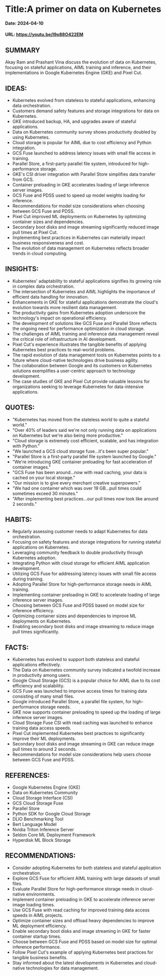 # Title:A primer on data on Kubernetes
#### Date: 2024-04-10
#### URL: https://youtu.be/l9o88O422EM



## SUMMARY

Akay Ram and Prashant Vina discuss the evolution of data on Kubernetes, focusing on stateful applications, AIML training and inference, and their implementations in Google Kubernetes Engine (GKE) and Pixel Cut.

## IDEAS:

- Kubernetes evolved from stateless to stateful applications, enhancing data orchestration.
- Customers demand safety features and storage integrations for data on Kubernetes.
- GKE introduced backup, HA, and upgrades aware of stateful applications.
- Data on Kubernetes community survey shows productivity doubled by using Kubernetes.
- Cloud storage is popular for AIML due to cost efficiency and Python integration.
- GCS Fuse launched to address latency issues with small file access in training.
- Parallel Store, a first-party parallel file system, introduced for high-performance storage.
- GKE's CSI driver integration with Parallel Store simplifies data transfer from GCS.
- Container preloading in GKE accelerates loading of large inference server images.
- GCS Fuse and PDSS used to speed up model weights loading for inference.
- Recommendations for model size considerations when choosing between GCS Fuse and PDSS.
- Pixel Cut improved ML deployments on Kubernetes by optimizing container sizes and dependencies.
- Secondary boot disks and image streaming significantly reduced image pull times at Pixel Cut.
- Implementing best practices in Kubernetes can materially impact business responsiveness and cost.
- The evolution of data management on Kubernetes reflects broader trends in cloud computing.

## INSIGHTS:

- Kubernetes' adaptability to stateful applications signifies its growing role in complex data orchestration.
- The intersection of Kubernetes and AIML highlights the importance of efficient data handling for innovation.
- Enhancements in GKE for stateful applications demonstrate the cloud's evolution towards more resilient data management.
- The productivity gains from Kubernetes adoption underscore the technology's impact on operational efficiency.
- The development of solutions like GCS Fuse and Parallel Store reflects the ongoing need for performance optimization in cloud storage.
- The challenges of AIML training and inference data management reveal the critical role of infrastructure in AI development.
- Pixel Cut's experience illustrates the tangible benefits of applying Kubernetes best practices to real-world problems.
- The rapid evolution of data management tools on Kubernetes points to a future where cloud-native technologies drive business agility.
- The collaboration between Google and its customers on Kubernetes solutions exemplifies a user-centric approach to technology development.
- The case studies of GKE and Pixel Cut provide valuable lessons for organizations seeking to leverage Kubernetes for data-intensive applications.

## QUOTES:

- "Kubernetes has moved from the stateless world to quite a stateful world."
- "Over 40% of leaders said we're not only running data on applications on Kubernetes but we're also being more productive."
- "Cloud storage is extremely cost efficient, scalable, and has integration with Python."
- "We launched a GCS cloud storage fuse...it's been super popular."
- "Parallel Store is a first-party parallel file system launched by Google."
- "We're introducing GKE container preloading for fast acceleration of container images."
- "GCS Fuse has been around...now with read caching, your data is cached on your local storage."
- "Our mission is to give every merchant creative superpowers."
- "We had one container which was over 19 GB...pull times could sometimes exceed 30 minutes."
- "After implementing best practices...our pull times now look like around 2 seconds."

## HABITS:

- Regularly assessing customer needs to adapt Kubernetes for data orchestration.
- Focusing on safety features and storage integrations for running stateful applications on Kubernetes.
- Leveraging community feedback to double productivity through Kubernetes adoption.
- Integrating Python with cloud storage for efficient AIML application development.
- Utilizing GCS Fuse for addressing latency issues with small file access during training.
- Adopting Parallel Store for high-performance storage needs in AIML training.
- Implementing container preloading in GKE to accelerate loading of large inference server images.
- Choosing between GCS Fuse and PDSS based on model size for inference efficiency.
- Optimizing container sizes and dependencies to improve ML deployments on Kubernetes.
- Enabling secondary boot disks and image streaming to reduce image pull times significantly.

## FACTS:

- Kubernetes has evolved to support both stateless and stateful applications effectively.
- The Data on Kubernetes community survey indicated a twofold increase in productivity among users.
- Google Cloud Storage (GCS) is a popular choice for AIML due to its cost efficiency and scalability.
- GCS Fuse was launched to improve access times for training data consisting of many small files.
- Google introduced Parallel Store, a parallel file system, for high-performance storage needs.
- GKE now supports container preloading to speed up the loading of large inference server images.
- Cloud Storage Fuse CSI with read caching was launched to enhance training data access speeds.
- Pixel Cut implemented Kubernetes best practices to significantly improve their ML deployments.
- Secondary boot disks and image streaming in GKE can reduce image pull times to around 2 seconds.
- Recommendations for model size considerations help users choose between GCS Fuse and PDSS.

## REFERENCES:

- Google Kubernetes Engine (GKE)
- Data on Kubernetes Community
- Cloud Storage Interface (CSI)
- GCS Cloud Storage Fuse
- Parallel Store
- Python SDK for Google Cloud Storage
- DLIO Benchmarking Tool
- Bert Language Model
- Nvidia Triton Inference Server
- Seldon Core ML Deployment Framework
- Hyperdisk ML Block Storage

## RECOMMENDATIONS:

- Consider adopting Kubernetes for both stateless and stateful application orchestration.
- Explore GCS Fuse for efficient AIML training with large datasets of small files.
- Evaluate Parallel Store for high-performance storage needs in cloud-native environments.
- Implement container preloading in GKE to accelerate inference server image loading times.
- Use GCS Fuse with read caching for improved training data access speeds in AIML projects.
- Optimize container sizes and offload heavy dependencies to improve ML deployment efficiency.
- Enable secondary boot disks and image streaming in GKE for faster container startup times.
- Choose between GCS Fuse and PDSS based on model size for optimal inference performance.
- Follow Pixel Cut's example of applying Kubernetes best practices for tangible business benefits.
- Stay informed about the latest developments in Kubernetes and cloud-native technologies for data management.